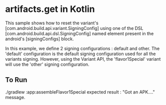 # artifacts.get in Kotlin
This sample shows how to reset the variant's [com.android.build.api.variant.SigningConfig] using one
 of the DSL [com.android.build.api.dsl.SigningConfig] named element present in the android's
[signingConfigs] block.

In this example, we define 2 signing configurations : default and other.
The 'default' configuration is the default signing configuration used for all the variants signing.
However, using the Variant API, the 'flavor1Special' variant will use the 'other' signing
configuration.

## To Run
./gradlew :app:assembleFlavor1Special
expected result : "Got an APK...." message.